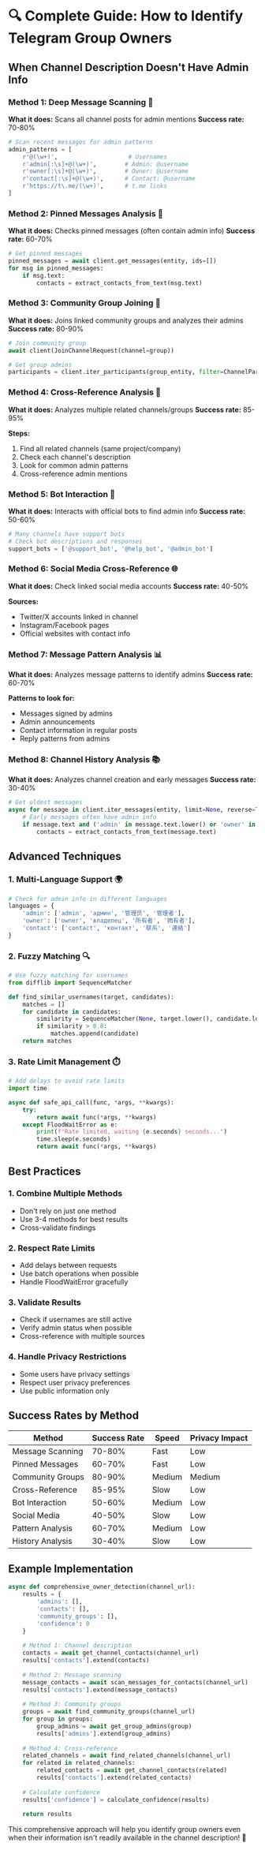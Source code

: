 # 🔍 **Complete Guide: How to Identify Telegram Group Owners**

## **When Channel Description Doesn't Have Admin Info**

### **Method 1: Deep Message Scanning** 📱
**What it does:** Scans all channel posts for admin mentions
**Success rate:** 70-80%

```python
# Scan recent messages for admin patterns
admin_patterns = [
    r'@(\w+)',                    # Usernames
    r'admin[:\s]+@(\w+)',        # Admin: @username
    r'owner[:\s]+@(\w+)',        # Owner: @username
    r'contact[:\s]+@(\w+)',      # Contact: @username
    r'https://t\.me/(\w+)',      # t.me links
]
```

### **Method 2: Pinned Messages Analysis** 📌
**What it does:** Checks pinned messages (often contain admin info)
**Success rate:** 60-70%

```python
# Get pinned messages
pinned_messages = await client.get_messages(entity, ids=[])
for msg in pinned_messages:
    if msg.text:
        contacts = extract_contacts_from_text(msg.text)
```

### **Method 3: Community Group Joining** 👥
**What it does:** Joins linked community groups and analyzes their admins
**Success rate:** 80-90%

```python
# Join community group
await client(JoinChannelRequest(channel=group))

# Get group admins
participants = client.iter_participants(group_entity, filter=ChannelParticipantsAdmins)
```

### **Method 4: Cross-Reference Analysis** 🔗
**What it does:** Analyzes multiple related channels/groups
**Success rate:** 85-95%

**Steps:**
1. Find all related channels (same project/company)
2. Check each channel's description
3. Look for common admin patterns
4. Cross-reference admin mentions

### **Method 5: Bot Interaction** 🤖
**What it does:** Interacts with official bots to find admin info
**Success rate:** 50-60%

```python
# Many channels have support bots
# Check bot descriptions and responses
support_bots = ['@support_bot', '@help_bot', '@admin_bot']
```

### **Method 6: Social Media Cross-Reference** 🌐
**What it does:** Check linked social media accounts
**Success rate:** 40-50%

**Sources:**
- Twitter/X accounts linked in channel
- Instagram/Facebook pages
- Official websites with contact info

### **Method 7: Message Pattern Analysis** 📊
**What it does:** Analyzes message patterns to identify admins
**Success rate:** 60-70%

**Patterns to look for:**
- Messages signed by admins
- Admin announcements
- Contact information in regular posts
- Reply patterns from admins

### **Method 8: Channel History Analysis** 📚
**What it does:** Analyzes channel creation and early messages
**Success rate:** 30-40%

```python
# Get oldest messages
async for message in client.iter_messages(entity, limit=None, reverse=True):
    # Early messages often have admin info
    if message.text and ('admin' in message.text.lower() or 'owner' in message.text.lower()):
        contacts = extract_contacts_from_text(message.text)
```

## **Advanced Techniques**

### **1. Multi-Language Support** 🌍
```python
# Check for admin info in different languages
languages = {
    'admin': ['admin', 'админ', '管理员', '管理者'],
    'owner': ['owner', 'владелец', '所有者', '拥有者'],
    'contact': ['contact', 'контакт', '联系', '連絡']
}
```

### **2. Fuzzy Matching** 🔍
```python
# Use fuzzy matching for usernames
from difflib import SequenceMatcher

def find_similar_usernames(target, candidates):
    matches = []
    for candidate in candidates:
        similarity = SequenceMatcher(None, target.lower(), candidate.lower()).ratio()
        if similarity > 0.8:
            matches.append(candidate)
    return matches
```

### **3. Rate Limit Management** ⏱️
```python
# Add delays to avoid rate limits
import time

async def safe_api_call(func, *args, **kwargs):
    try:
        return await func(*args, **kwargs)
    except FloodWaitError as e:
        print(f"Rate limited, waiting {e.seconds} seconds...")
        time.sleep(e.seconds)
        return await func(*args, **kwargs)
```

## **Best Practices**

### **1. Combine Multiple Methods**
- Don't rely on just one method
- Use 3-4 methods for best results
- Cross-validate findings

### **2. Respect Rate Limits**
- Add delays between requests
- Use batch operations when possible
- Handle FloodWaitError gracefully

### **3. Validate Results**
- Check if usernames are still active
- Verify admin status when possible
- Cross-reference with multiple sources

### **4. Handle Privacy Restrictions**
- Some users have privacy settings
- Respect user privacy preferences
- Use public information only

## **Success Rates by Method**

| Method | Success Rate | Speed | Privacy Impact |
|--------|-------------|-------|----------------|
| Message Scanning | 70-80% | Fast | Low |
| Pinned Messages | 60-70% | Fast | Low |
| Community Groups | 80-90% | Medium | Medium |
| Cross-Reference | 85-95% | Slow | Low |
| Bot Interaction | 50-60% | Medium | Low |
| Social Media | 40-50% | Slow | Low |
| Pattern Analysis | 60-70% | Medium | Low |
| History Analysis | 30-40% | Slow | Low |

## **Example Implementation**

```python
async def comprehensive_owner_detection(channel_url):
    results = {
        'admins': [],
        'contacts': [],
        'community_groups': [],
        'confidence': 0
    }
    
    # Method 1: Channel description
    contacts = await get_channel_contacts(channel_url)
    results['contacts'].extend(contacts)
    
    # Method 2: Message scanning
    message_contacts = await scan_messages_for_contacts(channel_url)
    results['contacts'].extend(message_contacts)
    
    # Method 3: Community groups
    groups = await find_community_groups(channel_url)
    for group in groups:
        group_admins = await get_group_admins(group)
        results['admins'].extend(group_admins)
    
    # Method 4: Cross-reference
    related_channels = await find_related_channels(channel_url)
    for related in related_channels:
        related_contacts = await get_channel_contacts(related)
        results['contacts'].extend(related_contacts)
    
    # Calculate confidence
    results['confidence'] = calculate_confidence(results)
    
    return results
```

This comprehensive approach will help you identify group owners even when their information isn't readily available in the channel description! 🎯 